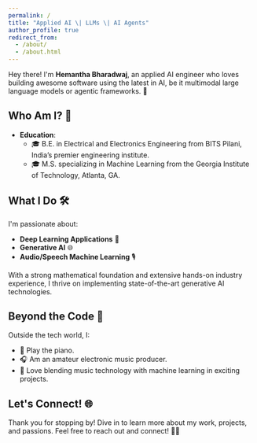 ```yaml
---
permalink: /
title: "Applied AI \| LLMs \| AI Agents"
author_profile: true
redirect_from: 
  - /about/
  - /about.html
---
```


Hey there! I'm **Hemantha Bharadwaj**, an applied AI engineer who loves building awesome software using the latest in AI, be it multimodal large language models or agentic frameworks. 🚀

## Who Am I? 🤔

- **Education**: 
  - 🎓 B.E. in Electrical and Electronics Engineering from BITS Pilani, India’s premier engineering institute.
  - 🎓 M.S. specializing in Machine Learning from the Georgia Institute of Technology, Atlanta, GA.

## What I Do 🛠️

I'm passionate about:
- **Deep Learning Applications** 🤖
- **Generative AI** 🌐
- **Audio/Speech Machine Learning** 🎙️

With a strong mathematical foundation and extensive hands-on industry experience, I thrive on implementing state-of-the-art generative AI technologies.

## Beyond the Code 🎵

Outside the tech world, I:
- 🎹 Play the piano.
- 🎧 Am an amateur electronic music producer.
- 🔗 Love blending music technology with machine learning in exciting projects.

## Let's Connect! 🌐

Thank you for stopping by! Dive in to learn more about my work, projects, and passions. Feel free to reach out and connect! 🚀✨